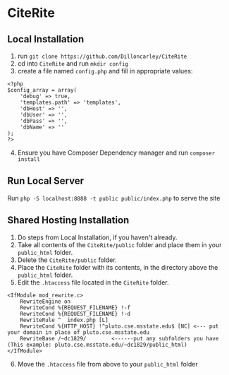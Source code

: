 # CiteRite

## Local Installation
1. run `git clone https://github.com/Dilloncarley/CiteRite`
2. cd into `CiteRite` and run `mkdir config`
3. create a file named `config.php` and fill in appropriate values:
```
<?php
$config_array = array(
    'debug' => true,
    'templates.path' => 'templates',
    'dbHost' => '',
    'dbUser' => '',
    'dbPass' => '',
    'dbName' => ''
);
?>
```
4. Ensure you have Composer Dependency manager and run `composer install` 
## Run Local Server
 Run `php -S localhost:8888 -t public public/index.php` to serve the site

## Shared Hosting Installation
1. Do steps from Local Installation, if you haven't already.
2. Take all contents of the `CiteRite/public` folder and place them in your `public_html` folder.
3. Delete the `CiteRite/public` folder.
4. Place the `CiteRite` folder with its contents, in the directory above the `public_html` folder.
5. Edit the `.htaccess` file located in the `CiteRite` folder.
```
<IfModule mod_rewrite.c>
    RewriteEngine on
    RewriteCond %{REQUEST_FILENAME} !-f
    RewriteCond %{REQUEST_FILENAME} !-d
    RewriteRule ^  index.php [L]
    RewriteCond %{HTTP_HOST} !^pluto.cse.msstate.edu$ [NC] <--- put your domain in place of pluto.cse.msstate.edu
    RewriteBase /~dc1829/        <------put any subfolders you have (This example: pluto.cse.msstate.edu/~dc1829/public_html)
</IfModule>
```
6. Move the `.htaccess` file from above to your `public_html` folder
